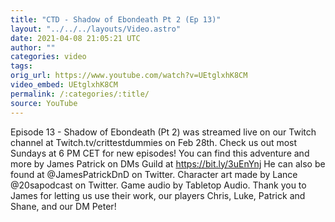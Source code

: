 ```yaml
---
title: "CTD - Shadow of Ebondeath Pt 2 (Ep 13)"
layout: "../../../layouts/Video.astro"
date: 2021-04-08 21:05:21 UTC
author: ""
categories: video
tags: 
orig_url: https://www.youtube.com/watch?v=UEtglxhK8CM
video_embed: UEtglxhK8CM
permalink: /:categories/:title/
source: YouTube
---
```

Episode 13 - Shadow of Ebondeath (Pt 2) was streamed live on our Twitch channel at Twitch.tv/crittestdummies on Feb 28th. Check us out most Sundays at 6 PM CET for new episodes! You can find this adventure and more by James Patrick on DMs Guild at https://bit.ly/3uEnYnj He can also be found at @JamesPatrickDnD on Twitter. Character art made by Lance @20sapodcast on Twitter. Game audio by Tabletop Audio. Thank you to James for letting us use their work, our players Chris, Luke, Patrick and Shane, and our DM Peter!